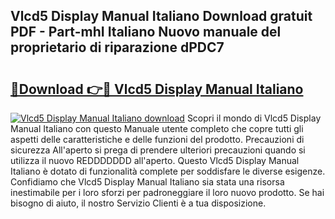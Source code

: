 ## Vlcd5 Display Manual Italiano Download gratuit PDF - Part-mhI Italiano Nuovo manuale del proprietario di riparazione dPDC7

# <h2><a href="http://dfefg7.blite.top/?on=Vlcd5+Display+Manual+Italiano">🔗Download 👉🔴 Vlcd5 Display Manual Italiano</a></h2>

[![Vlcd5 Display Manual Italiano download](https://i.imgur.com/lujVjoI.png)](http://dfefg7.blite.top/?on=Vlcd5+Display+Manual+Italiano)
Scopri il mondo di Vlcd5 Display Manual Italiano con questo Manuale utente completo che copre tutti gli aspetti delle caratteristiche e delle funzioni del prodotto. Precauzioni di sicurezza All'aperto si prega di prendere ulteriori precauzioni quando si utilizza il nuovo REDDDDDDD all'aperto. Questo Vlcd5 Display Manual Italiano è dotato di funzionalità complete per soddisfare le diverse esigenze. Confidiamo che Vlcd5 Display Manual Italiano sia stata una risorsa inestimabile per i loro sforzi per padroneggiare il loro nuovo prodotto. Se hai bisogno di aiuto, il nostro Servizio Clienti è a tua disposizione.
